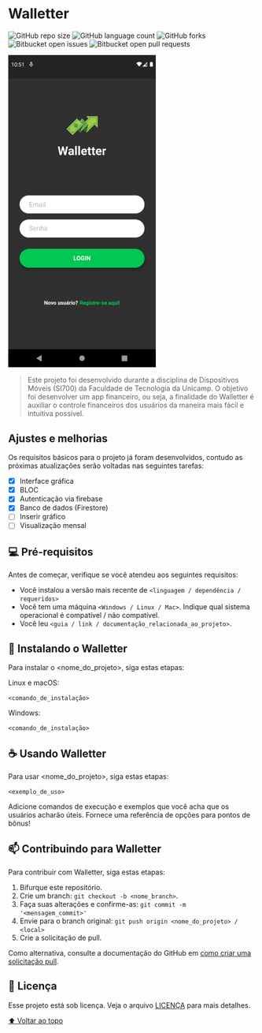 # Walletter

<!---Esses são exemplos. Veja https://shields.io para outras pessoas ou para personalizar este conjunto de escudos. Você pode querer incluir dependências, status do projeto e informações de licença aqui--->

![GitHub repo size](https://img.shields.io/github/repo-size/matheuspercario/walletter_flutter?style=for-the-badge)
![GitHub language count](https://img.shields.io/github/languages/count/matheuspercario/walletter_flutter?style=for-the-badge)
![GitHub forks](https://img.shields.io/github/forks/matheuspercario/walletter_flutter?style=for-the-badge)
![Bitbucket open issues](https://img.shields.io/bitbucket/issues/matheuspercario/walletter_flutter?style=for-the-badge)
![Bitbucket open pull requests](https://img.shields.io/bitbucket/pr-raw/matheuspercario/walletter_flutter?style=for-the-badge)

<img src="static/images/walletter-login.png" width="300" alt="imagem login">

> Este projeto foi desenvolvido durante a disciplina de Dispositivos Móveis (SI700) da Faculdade de Tecnologia da Unicamp. O objetivo foi desenvolver um app financeiro, ou seja, a finalidade do Walletter é auxiliar o controle financeiros dos usuários da maneira mais fácil e intuitiva possível.

## Ajustes e melhorias

Os requisitos básicos para o projeto já foram desenvolvidos, contudo as próximas atualizações serão voltadas nas seguintes tarefas:

- [x] Interface gráfica
- [x] BLOC
- [x] Autenticação via firebase
- [x] Banco de dados (Firestore)
- [ ] Inserir gráfico
- [ ] Visualização mensal

## 💻 Pré-requisitos

Antes de começar, verifique se você atendeu aos seguintes requisitos:
<!--- Estes são apenas requisitos de exemplo. Adicionar, duplicar ou remover conforme necessário --->
- Você instalou a versão mais recente de `<linguagem / dependência / requeridos>`
- Você tem uma máquina `<Windows / Linux / Mac>`. Indique qual sistema operacional é compatível / não compatível.
- Você leu `<guia / link / documentação_relacionada_ao_projeto>`.

## 🚀 Instalando o Walletter

Para instalar o <nome_do_projeto>, siga estas etapas:

Linux e macOS:
```
<comando_de_instalação>
```

Windows:
```
<comando_de_instalação>
```

## ☕ Usando Walletter

Para usar <nome_do_projeto>, siga estas etapas:

```
<exemplo_de_uso>
```

Adicione comandos de execução e exemplos que você acha que os usuários acharão úteis. Fornece uma referência de opções para pontos de bônus!

## 📫 Contribuindo para Walletter
<!---Se o seu README for longo ou se você tiver algum processo ou etapas específicas que deseja que os contribuidores sigam, considere a criação de um arquivo CONTRIBUTING.md separado--->
Para contribuir com Walletter, siga estas etapas:

1. Bifurque este repositório.
2. Crie um branch: `git checkout -b <nome_branch>`.
3. Faça suas alterações e confirme-as: `git commit -m '<mensagem_commit>'`
4. Envie para o branch original: `git push origin <nome_do_projeto> / <local>`
5. Crie a solicitação de pull.

Como alternativa, consulte a documentação do GitHub em [como criar uma solicitação pull](https://help.github.com/en/github/collaborating-with-issues-and-pull-requests/creating-a-pull-request).

## 📝 Licença

Esse projeto está sob licença. Veja o arquivo [LICENÇA](LICENSE) para mais detalhes.

[⬆ Voltar ao topo](#Walletter)<br>
